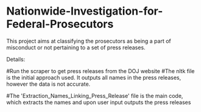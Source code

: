 # Nationwide-Investigation-for-Federal-Prosecutors
This project aims at classifying the prosecutors as being a part of misconduct or not pertaining to a set of press releases.

Details:

#Run the scraper to get press releases from the DOJ website
#The nltk file is the initial approach used. It outputs all names in the press releases, however the data is not accurate.

#The 'Extraction_Names_Linking_Press_Release' file is the main code, which extracts the names and upon user input outputs the press releases
